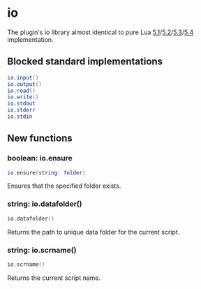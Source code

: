 # io
The plugin's io library almost identical to pure Lua [5.1](https://www.lua.org/manual/5.1/manual.html#5.7)/[5.2](https://www.lua.org/manual/5.2/manual.html#6.8)/[5.3](https://www.lua.org/manual/5.3/manual.html#6.8)/[5.4](https://www.lua.org/manual/5.4/manual.html#6.8) implementation.

## Blocked standard implementations

```lua
io.input()
io.output()
io.read()
io.write()
io.stdout
io.stderr
io.stdin
```


## New functions

### boolean: io.ensure

```lua
io.ensure(string: folder)
```

Ensures that the specified folder exists.

### string: io.datafolder()

```lua
io.datafolder()
```

Returns the path to unique data folder for the current script.

### string: io.scrname()

```lua
io.scrname()
```

Returns the current script name.
